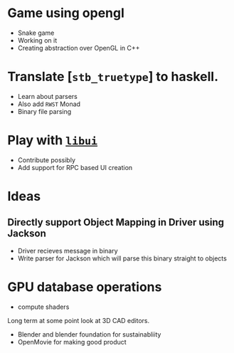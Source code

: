 # Game using opengl
- Snake game
- Working on it
- Creating abstraction over OpenGL in C++

# Translate [``stb_truetype``] to haskell.
- Learn about parsers
- Also add ``RWST`` Monad
- Binary file parsing

# Play with [``libui``](https://github.com/andlabs/libui)
- Contribute possibly
- Add support for RPC based UI creation

# Ideas
## Directly support Object Mapping in Driver using Jackson
- Driver recieves message in binary
- Write parser for Jackson which will parse this binary straight to objects

# GPU database operations
- compute shaders

Long term at some point look at 3D CAD editors.
- Blender and blender foundation for sustainabliity
- OpenMovie for making good product
